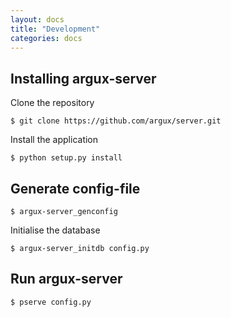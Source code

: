 ```yaml
---
layout: docs
title: "Development"
categories: docs
---
```


## Installing argux-server ##

Clone the repository

    $ git clone https://github.com/argux/server.git

Install the application

    $ python setup.py install

## Generate config-file ##

    $ argux-server_genconfig

Initialise the database

    $ argux-server_initdb config.py

## Run argux-server ##

    $ pserve config.py

<script type='text/javascript' src='https://www.openhub.net/p/argux-server/widgets/project_factoids_stats?format=js'></script>
